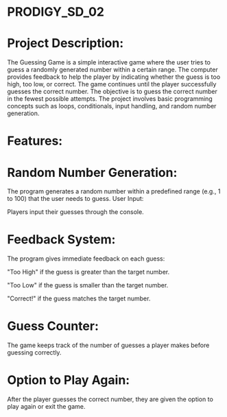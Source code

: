 # PRODIGY_SD_02
#  Project Description:
The Guessing Game is a simple interactive game where the user tries to guess a randomly generated number within a certain range. The computer provides feedback to help the player by indicating whether the guess is too high, too low, or correct. The game continues until the player successfully guesses the correct number. The objective is to guess the correct number in the fewest possible attempts. The project involves basic programming concepts such as loops, conditionals, input handling, and random number generation.

# Features:
# Random Number Generation:

The program generates a random number within a predefined range (e.g., 1 to 100) that the user needs to guess.
User Input:

Players input their guesses through the console.
# Feedback System:

The program gives immediate feedback on each guess:

"Too High" if the guess is greater than the target number.

"Too Low" if the guess is smaller than the target number.

"Correct!" if the guess matches the target number.
# Guess Counter:

The game keeps track of the number of guesses a player makes before guessing correctly.
# Option to Play Again:

After the player guesses the correct number, they are given the option to play again or exit the game.
